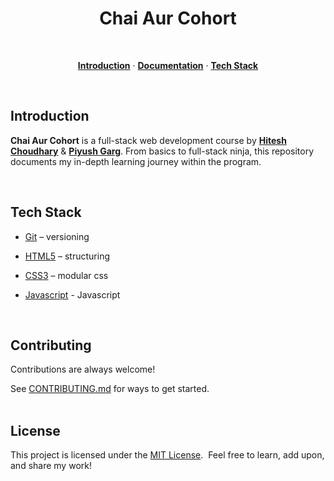 <h1 align="center">Chai Aur Cohort</h1>

<br>

<p align="center">
  <a href="#introduction"><strong>Introduction</strong></a> ·
  <a href="#documentation"><strong>Documentation</strong></a> ·
  <a 
  href="#tech-stack"><strong>Tech Stack</strong></a> 
</p>
</br>


## Introduction

**Chai Aur Cohort** is a full-stack web development course by **[Hitesh Choudhary](https://www.youtube.com/@chaiaurcode)** & **[Piyush Garg](https://www.youtube.com/@piyushgargdev)**. From basics to full-stack ninja, this repository documents my in-depth learning journey within the program.

</br>

## Tech Stack

- [Git](https://git-scm.com/) – versioning

- [HTML5](https://developer.mozilla.org/en-US/docs/Web/HTML) – structuring

- [CSS3](https://developer.mozilla.org/en-US/docs/Web/CSS) – modular css

- [Javascript](https://javascript.info/) - Javascript

</br>

## Contributing

Contributions are always welcome!

See [CONTRIBUTING.md](./CONTRIBUTING.md) for ways to get started.
</br></br>

## License

This project is licensed under the [MIT License](./LICENSE). &nbsp;Feel free to learn, add upon, and share my work!
